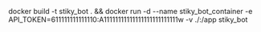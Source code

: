 docker build -t stiky_bot . && docker run -d --name stiky_bot_container -e API_TOKEN=611111111111110:A11111111111111111111111111w -v ./:/app stiky_bot
